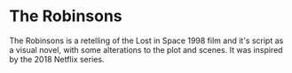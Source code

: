 # The Robinsons

The Robinsons is a retelling of the Lost in Space 1998 film and it's script as a visual novel, with some alterations to the plot and scenes. It was inspired by the 2018 Netflix series.